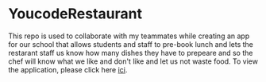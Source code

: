 # YoucodeRestaurant
This repo is used to collaborate with my teammates while creating an app for our school that allows students and staff to pre-book lunch and lets the restarant staff us know how many dishes they have to prepeare and so the chef will know what we like and don't like and let us not waste food. To view the application, please click here <a href="https://omarkazoum.github.io/YoucodeRestaurant/index.html">ici</a>.

